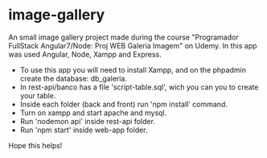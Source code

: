 # image-gallery
 An small image gallery project made during the course "Programador FullStack Angular7/Node: Proj WEB Galeria Imagem" on Udemy. In this app was used Angular, Node, Xampp and Express.

* To use this app you will need to install Xampp, and on the phpadmin create the database: db_galeria.
 * In rest-api/banco has a file 'script-table.sql', wich you can you to create your table.
* Inside each folder (back and front) run 'npm install' command.
* Turn on xampp and start apache and mysql.
* Run 'nodemon api' inside rest-api folder.
* Run 'npm start' inside web-app folder.

Hope this helps!
